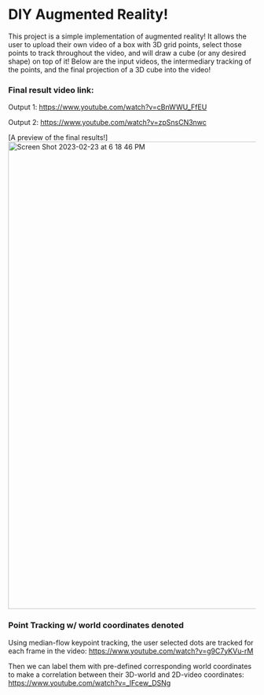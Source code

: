 # DIY Augmented Reality!
This project is a simple implementation of augmented reality! It allows the user to upload their own video of a box with 3D grid points, select those points to track throughout the video, and will draw a cube (or any desired shape) on top of it! Below are the input videos, the intermediary tracking of the points, and the final projection of a 3D cube into the video!

### Final result video link:

Output 1:
https://www.youtube.com/watch?v=cBnWWU_FfEU

Output 2:
https://www.youtube.com/watch?v=zpSnsCN3nwc

[A preview of the final results!]
<img width="951" alt="Screen Shot 2023-02-23 at 6 18 46 PM" src="https://user-images.githubusercontent.com/53490165/220842033-a36d6d4d-e66c-4746-8c2e-b66d3c41c421.png">

### Point Tracking w/ world coordinates denoted

Using median-flow keypoint tracking, the user selected dots are tracked for each frame in the video:
https://www.youtube.com/watch?v=g9C7yKVu-rM

Then we can label them with pre-defined corresponding world coordinates to make a correlation between their 3D-world and 2D-video coordinates:
https://www.youtube.com/watch?v=_lFcew_DSNg
